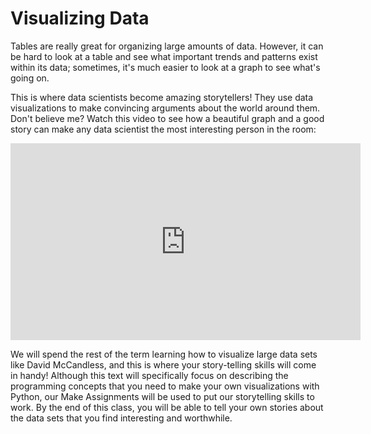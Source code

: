 Visualizing Data
================

Tables are really great for organizing large amounts of data. However, it can be hard to look at a table and see what important trends and patterns exist within its data; sometimes, it's much easier to look at a graph to see what's going on.

This is where data scientists become amazing storytellers! They use data visualizations to make convincing arguments about the world around them. Don't believe me? Watch this video to see how a beautiful graph and a good story can make any data scientist the most interesting person in the room:


<iframe width="560" height="315" src="https://www.youtube.com/embed/5Zg-C8AAIGg" frameborder="0" allow="accelerometer; autoplay; clipboard-write; encrypted-media; gyroscope; picture-in-picture" allowfullscreen></iframe>


We will spend the rest of the term learning how to visualize large data sets like David McCandless, and this is where your story-telling skills will come in handy! Although this text will specifically focus on describing the programming concepts that you need to make your own visualizations with Python, our Make Assignments will be used to put our storytelling skills to work. By the end of this class, you will be able to tell your own stories about the data sets that you find interesting and worthwhile.
